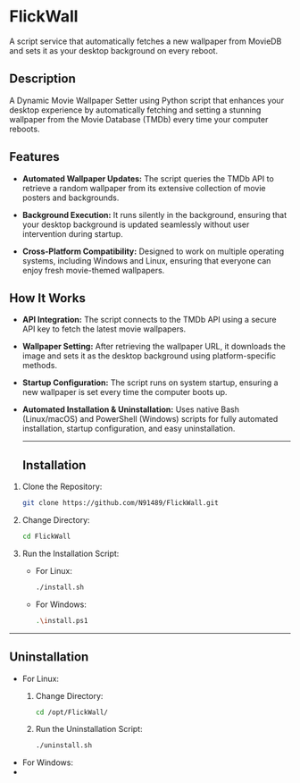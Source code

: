 # FlickWall
A  script service that automatically fetches a new wallpaper from MovieDB and sets it as your desktop background on every reboot.

## Description
A Dynamic Movie Wallpaper Setter using Python script that enhances your desktop experience by automatically fetching and setting a stunning wallpaper from the Movie Database (TMDb) every time your computer reboots.

## Features
- **Automated Wallpaper Updates:** The script queries the TMDb API to retrieve a random wallpaper from its extensive collection of movie posters and backgrounds.
  
- **Background Execution:** It runs silently in the background, ensuring that your desktop background is updated seamlessly without user intervention during startup.

- **Cross-Platform Compatibility:** Designed to work on multiple operating systems, including Windows and Linux, ensuring that everyone can enjoy fresh movie-themed wallpapers.

## How It Works

- **API Integration:** The script connects to the TMDb API using a secure API key to fetch the latest movie wallpapers.
  
- **Wallpaper Setting:** After retrieving the wallpaper URL, it downloads the image and sets it as the desktop background using platform-specific methods.
  
- **Startup Configuration:** The script runs on system startup, ensuring a new wallpaper is set every time the computer boots up.
  
- **Automated Installation & Uninstallation:** Uses native Bash (Linux/macOS) and PowerShell (Windows) scripts for fully automated installation, startup configuration, and easy uninstallation.

  ---

  ## Installation

1. Clone the Repository:
   ```bash
   git clone https://github.com/N91489/FlickWall.git
   ```

2. Change Directory:
   ```bash
   cd FlickWall
   ```

3. Run the Installation Script:
   - For Linux:
     ```bash
     ./install.sh
     ```
   - For Windows:
     ```bash
     .\install.ps1
     ```

  ---

  ## Uninstallation
  - For Linux:
    1. Change Directory:
       ```bash
       cd /opt/FlickWall/
       ```

    2. Run the Uninstallation Script:
       ```bash
       ./uninstall.sh
       ```
  - For Windows:
  - 
